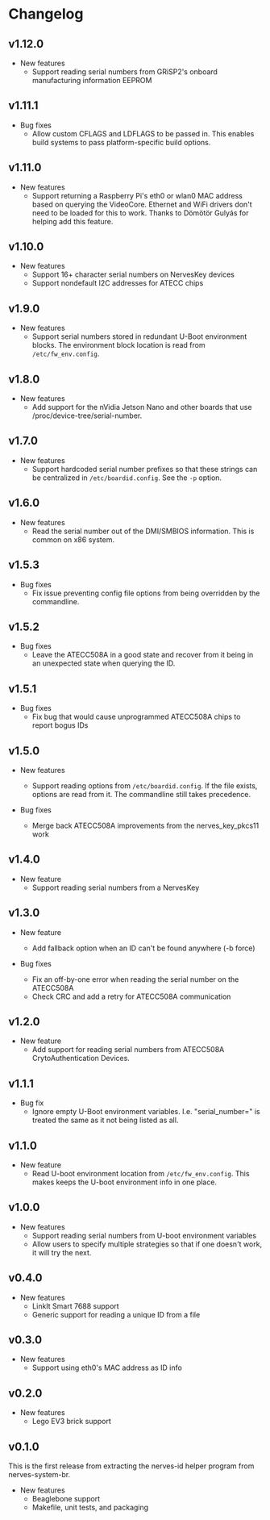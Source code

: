 # Changelog

## v1.12.0

* New features
  * Support reading serial numbers from GRiSP2's onboard manufacturing
    information EEPROM

## v1.11.1

* Bug fixes
  * Allow custom CFLAGS and LDFLAGS to be passed in. This enables build systems
    to pass platform-specific build options.

## v1.11.0

* New features
  * Support returning a Raspberry Pi's eth0 or wlan0 MAC address based on
    querying the VideoCore. Ethernet and WiFi drivers don't need to be loaded
    for this to work. Thanks to Dömötör Gulyás for helping add this feature.

## v1.10.0

* New features
  * Support 16+ character serial numbers on NervesKey devices
  * Support nondefault I2C addresses for ATECC chips

## v1.9.0

* New features
  * Support serial numbers stored in redundant U-Boot environment blocks. The
    environment block location is read from `/etc/fw_env.config`.

## v1.8.0

* New features
  * Add support for the nVidia Jetson Nano and other boards that use
    /proc/device-tree/serial-number.

## v1.7.0

* New features
  * Support hardcoded serial number prefixes so that these strings can be
    centralized in `/etc/boardid.config`. See the `-p` option.

## v1.6.0

* New features
  * Read the serial number out of the DMI/SMBIOS information. This is common on
    x86 system.

## v1.5.3

* Bug fixes
  * Fix issue preventing config file options from being overridden by the
    commandline.

## v1.5.2

* Bug fixes
  * Leave the ATECC508A in a good state and recover from it being in an
    unexpected state when querying the ID.

## v1.5.1

* Bug fixes
  * Fix bug that would cause unprogrammed ATECC508A chips to report bogus
    IDs

## v1.5.0

* New features
  * Support reading options from `/etc/boardid.config`. If the file exists,
    options are read from it. The commandline still takes precedence.

* Bug fixes
  * Merge back ATECC508A improvements from the nerves_key_pkcs11 work

## v1.4.0

* New feature
  * Support reading serial numbers from a NervesKey

## v1.3.0

* New feature
  * Add fallback option when an ID can't be found anywhere (-b force)

* Bug fixes
  * Fix an off-by-one error when reading the serial number on the ATECC508A
  * Check CRC and add a retry for ATECC508A communication

## v1.2.0

* New feature
  * Add support for reading serial numbers from ATECC508A CrytoAuthentication
    Devices.

## v1.1.1

* Bug fix
  * Ignore empty U-Boot environment variables. I.e. "serial_number=" is treated
    the same as it not being listed as all.

## v1.1.0

* New feature
  * Read U-boot environment location from `/etc/fw_env.config`. This makes keeps
    the U-boot environment info in one place.

## v1.0.0

* New features
  * Support reading serial numbers from U-boot environment variables
  * Allow users to specify multiple strategies so that if one doesn't work,
    it will try the next.

## v0.4.0

* New features
  * LinkIt Smart 7688 support
  * Generic support for reading a unique ID from a file

## v0.3.0

* New features
  * Support using eth0's MAC address as ID info

## v0.2.0

* New features
  * Lego EV3 brick support

## v0.1.0

This is the first release from extracting the nerves-id helper program from
nerves-system-br.

* New features
  * Beaglebone support
  * Makefile, unit tests, and packaging

